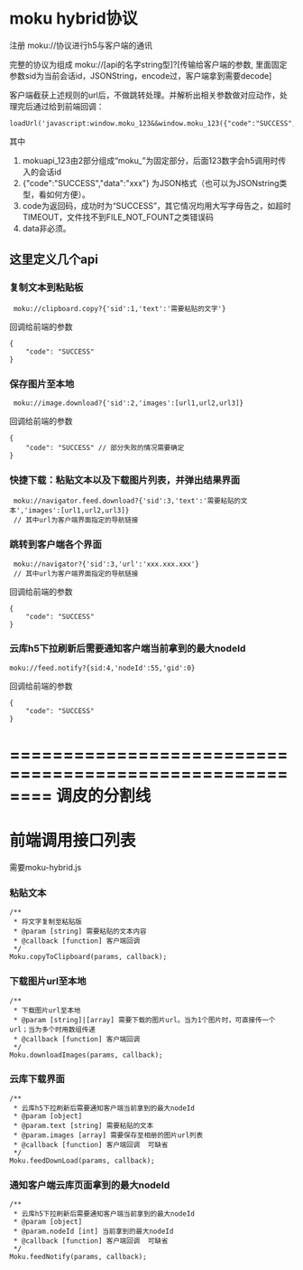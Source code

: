 # moku hybrid协议

注册 moku://协议进行h5与客户端的通讯

完整的协议为组成
moku://[api的名字string型]?[传输给客户端的参数, 里面固定参数sid为当前会话id，JSONString，encode过，客户端拿到需要decode]

客户端截获上述规则的url后，不做跳转处理。并解析出相关参数做对应动作，处理完后通过给到前端回调：
```
loadUrl('javascript:window.moku_123&&window.moku_123({"code":"SUCCESS","data":"xxx"})');
```
其中   
1. mokuapi_123由2部分组成“moku_”为固定部分，后面123数字会h5调用时传入的会话id  
2. {"code":"SUCCESS","data":"xxx"} 为JSON格式（也可以为JSONstring类型，看如何方便）。  
3. code为返回码，成功时为“SUCCESS”，其它情况均用大写字母告之，如超时TIMEOUT，文件找不到FILE_NOT_FOUNT之类错误码  
4. data非必须。  

## 这里定义几个api

### 复制文本到粘贴板

```
 moku://clipboard.copy?{'sid':1,'text':'需要粘贴的文字'}
```

回调给前端的参数
```
{
    "code": "SUCCESS"
}
```


### 保存图片至本地

```
 moku://image.download?{'sid':2,'images':[url1,url2,url3]}
```

回调给前端的参数
```
{
    "code": "SUCCESS" // 部分失败的情况需要确定
}
```

### 快捷下载：粘贴文本以及下载图片列表，并弹出结果界面
```
 moku://navigator.feed.download?{'sid':3,'text':'需要粘贴的文本','images':[url1,url2,url3]}
 // 其中url为客户端界面指定的导航链接
```

### 跳转到客户端各个界面

```
 moku://navigator?{'sid':3,'url':'xxx.xxx.xxx'}
 // 其中url为客户端界面指定的导航链接
```

回调给前端的参数
```
{
    "code": "SUCCESS" 
}
```

### 云库h5下拉刷新后需要通知客户端当前拿到的最大nodeId  

```
moku://feed.notify?{sid:4,'nodeId':55,'gid':0}
```

回调给前端的参数
```
{
    "code": "SUCCESS" 
}
```

========================================================
调皮的分割线
========================================================
# 前端调用接口列表

需要moku-hybrid.js

### 粘贴文本  
```
/**
 * 将文字复制至粘贴版  
 * @param [string] 需要粘贴的文本内容
 * @callback [function] 客户端回调
 */
Moku.copyToClipboard(params, callback);
```

### 下载图片url至本地  
```
/**
 * 下载图片url至本地  
 * @param [string]|[array] 需要下载的图片url。当为1个图片时，可直接传一个url；当为多个时用数组传递
 * @callback [function] 客户端回调
 */
Moku.downloadImages(params, callback);
```

###  云库下载界面    
```
/**
 * 云库h5下拉刷新后需要通知客户端当前拿到的最大nodeId
 * @param [object]   
 * @param.text [string] 需要粘贴的文本
 * @param.images [array] 需要保存至相册的图片url列表
 * @callback [function] 客户端回调  可缺省
 */
Moku.feedDownLoad(params, callback);
```

###  通知客户端云库页面拿到的最大nodeId   

```
/**
 * 云库h5下拉刷新后需要通知客户端当前拿到的最大nodeId
 * @param [object]   
 * @param.nodeId [int] 当前拿到的最大nodeId
 * @callback [function] 客户端回调  可缺省
 */
Moku.feedNotify(params, callback);
```




